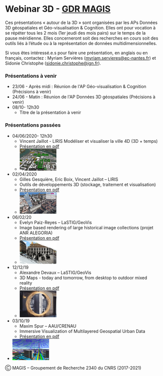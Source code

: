 #  Webinar 3D - [GDR MAGIS](http://gdr-magis.imag.fr/)
Ces présentations « autour de la 3D » sont organisées par les APs Données 3D géospatiales et Géo-visualisation & Cognition. Elles ont pour vocation à se répéter tous les 2 mois (1er jeudi des mois pairs) sur le temps de la pause méridienne. Elles concerneront soit des recherches en cours soit des outils liés à l’étude ou à la représentation de données multidimensionnelles.

Si vous êtes intéressé.e.s pour faire une présentation, en anglais ou en français, contactez :
Myriam Servières (myriam.servieres@ec-nantes.fr) et Sidonie Christophe (sidonie.christophe@ign.fr).

### Présentations à venir
* 23/06 - Après midi : Réunion de l'AP Géo-visualisation & Cognition (Précisions à venir)
* 24/06 - Matin : Réunion de l'AP Données 3D géospatiales (Précisions à venir)
* 08/10- 12h30
    * Titre de la présentation à venir
    
  
### Présentations passées
 * 04/06/2020- 12h30
    * Vincent Jaillot - LIRIS Modéliser et visualiser la ville 4D (3D + temps)
    * [Présentation en pdf](2020_06_02-MAGIS-VJaillot.pdf)
    * ![Image](20200602_Webinar3D_MAGIS_Modeliser_Visualiser_Ville_4D_Jaillot_Servigne_Gesquieres.png)
 * 02/04/2020
    * Gilles Gesquière, Eric Boix, Vincent Jaillot – LIRIS
    * Outils de développements 3D (stockage, traitement et visualisation) 
    * [Présentation en pdf](Webinar3D_Gesquiere.pptx.pdf)
    * ![Image](20200402_Webinar3D_MAGIS_OutilsDev3D_Gesquiere_Boix_Jaillot.png)
 * 06/02/20
    * Evelyn Paiz-Reyes – LaSTIG/GeoVis
    * Image based rendering of large historical image collections (projet ANR ALEGORIA)
    * [Présentation en pdf](20200206_Webinar3D_MAGIS_ImageBasedRendering_HistoricalImages_Paiz_Reyes.pdf)
    * ![Image](20200206_Webinar3D_MAGIS_ImageBasedRendering_HistoricalImages_Paiz_Reyes.png)
  * 12/12/19 
    * Alexandre Devaux – LaSTIG/GeoVis 
    * 3D Maps - today and tomorrow, from desktop to outdoor mixed reality
    * [Présentation en pdf](20191212_Webinar3D_MAGIS_3DMapsThroughTime_Devaux.pdf)
    * ![Image](20191212_Webinar3D_MAGIS_3DMapsThroughTime_Devaux.png)
  * 03/10/19
    * Maxim Spur – AAU/CRENAU
    * Immersive Visualization of Multilayered Geospatial Urban Data
    * [Présentation en pdf](20191003_Webinar3D_MAGIS_ImmersiveVisualization_Spur.pdf)
   * ![Image](20191003_Webinar3D_MAGIS_ImmersiveVisualization_Spur.png)

Ⓒ MAGIS – Groupement de Recherche 2340 du CNRS (2017-2021)
